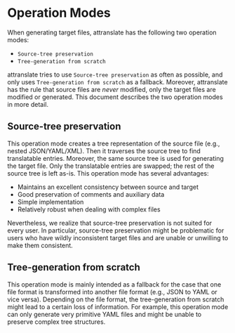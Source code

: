 # Operation Modes

When generating target files, attranslate has the following two operation modes:

- `Source-tree preservation`
- `Tree-generation from scratch`

attranslate tries to use `Source-tree preservation` as often as possible, and only uses `Tree-generation from scratch` as a fallback.
Moreover, attranslate has the rule that source files are *never* modified, only the target files are modified or generated.
This document describes the two operation modes in more detail.

## Source-tree preservation

This operation mode creates a tree representation of the source file (e.g., nested JSON/YAML/XML).
Then it traverses the source tree to find translatable entries.
Moreover, the same source tree is used for generating the target file.
Only the translatable entries are swapped; the rest of the source tree is left as-is.
This operation mode has several advantages:

- Maintains an excellent consistency between source and target
- Good preservation of comments and auxiliary data
- Simple implementation
- Relatively robust when dealing with complex files

Nevertheless, we realize that source-tree preservation is not suited for every user.
In particular, source-tree preservation might be problematic for users who have wildly inconsistent target files and are unable or unwilling to make them consistent.

## Tree-generation from scratch

This operation mode is mainly intended as a fallback for the case that one file format is transformed into another file format (e.g., JSON to YAML or vice versa).
Depending on the file format, the tree-generation from scratch might lead to a certain loss of information.
For example, this operation mode can only generate very primitive YAML files and might be unable to preserve complex tree structures.

